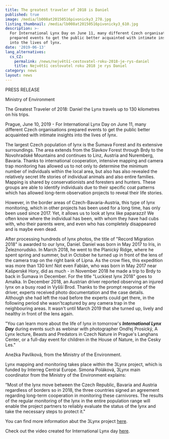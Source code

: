 ```yaml
---
title: The greatest traveler of 2018 is Daniel
published: true
image: /media/lb008at20150516pivonicky3_278.jpg
listing_thumbnail: /media/lb008at20150516pivonicky3_610.jpg
description: >-
  For International Lynx Day on June 11, many different Czech organisations
  prepared events to get the public better acquainted with intimate insights
  into the lives of lynx.
date: '2019-06-13'
lang_alternatives:
  cs_CZ:
    permalink: /news/největší-cestovatel-roku-2018-je-rys-daniel
    title: Největší cestovatel roku 2018 je rys Daniel
category: news
layout: news
---
```

PRESS RELEASE

Ministry of Environment

The Greatest Traveler of 2018: Daniel the Lynx travels up to 130 kilometres on his trips.

Prague, June 10, 2019 - For International Lynx Day on June 11, many different Czech organisations prepared events to get the public better acquainted with intimate insights into the lives of lynx.

The largest Czech population of lynx is the Šumava Forest and its extensive surroundings. The area extends from the Slavkov Forest through Brdy to the Novohradské Mountains and continues to Linz, Austria and Nuremberg, Bavaria. Thanks to international cooperation, intensive mapping and camera trap monitoring has allowed us to not only to determine the minimum number of individuals within the local area, but also has also revealed the relatively secret life stories of individual animals and also entire families. Mapping is shared by conservationists and foresters and hunters. These groups are able to identify individuals due to their specific coat patterns which has allowed long-term observation projects to reveal their life stories.

However, in the border areas of Czech-Bavaria-Austria, this type of lynx monitoring, which in other projects has been used for a long time, has only been used since 2017. Yet, it allows us to look at lynx like paparazzi! We often know where the individual has been, with whom they have had cubs with, who their parents were, and even who has completely disappeared and is maybe even dead.

After processing hundreds of lynx photos, the title of "Record Migration 2018" is awarded to our lynx, Daniel. Daniel was born in May 2017 to Iris, in Železnorudsko. In March 2018, he went to the Planický Ridge, where he spent spring and summer, but in October he turned up in front of the lens of the camera trap on the right bank of Lipna. As the crow flies, this expedition was more than 130 km! Not even Fabián, who was born in May 2017 near Kašperské Hory, did as much - in November 2018 he made a trip to Brdy to back in Šumava in December. For the title "Luckiest lynx 2018" goes to Amalka. In December 2018, an Austrian driver reported observing an injured lynx on a busy road in Vyšší Brod. Thanks to the prompt response of the driver, experts received photo documentation and the case details. Although she had left the road before the experts could get there, in the following period she wasn'tcaptured by any camera trap in the neighbouring areas. It wasn't until March 2019 that she turned up, lively and healthy in front of the lens again.

"You can learn more about the life of lynx in tomorrow's **_International Lynx Day_** during events such as webinar with photographer Ondřej Prosický, A Lynx lecture, Beasts and Predators in Czech Nature in Prague's Langhans Center, or a full-day event for children in the House of Nature, in the Cesky Les."

Anežka Pavlíková, from the Ministry of the Environment.

Lynx mapping and monitoring takes place within the 3Lynx project, which is funded by Interreg Central Europe. Simona Poláková, 3Lynx main coordinator from the Ministry of the Environment explains:

“Most of the lynx move between the Czech Republic, Bavaria and Austria regardless of borders so in 2018, the three countries signed an agreement regarding long-term cooperation in monitoring these carnivores. The results of the regular monitoring of the lynx in the entire population range will enable the project partners to reliably evaluate the status of the lynx and take the necessary steps to protect it."

You can find more information abut the 3Lynx project [here](https://www.interreg-central.eu/Content.Node/3Lynx.html).

Check out the video created for International Lynx day [here](https://youtu.be/Q5O1mpvbpJI).
